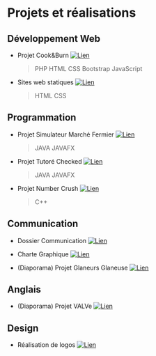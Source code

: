 # Projets et réalisations

## Développement Web

* Projet Cook&Burn [![Lien](http://i1363.photobucket.com/albums/r714/quentinprout/views_zpslbms8gpn.png)](https://github.com/quentin-pla/work/tree/master/D%C3%A9veloppement%20Web/Dynamique/Site%20web%20dynamique%20-%20Cook%26Burn)
  > PHP HTML CSS Bootstrap JavaScript

* Sites web statiques [![Lien](http://i1363.photobucket.com/albums/r714/quentinprout/views_zpslbms8gpn.png)](https://github.com/quentin-pla/work/tree/master/D%C3%A9veloppement%20Web/Statique)
  > HTML CSS

## Programmation

* Projet Simulateur Marché Fermier [![Lien](http://i1363.photobucket.com/albums/r714/quentinprout/views_zpslbms8gpn.png)](https://github.com/quentin-pla/work/tree/master/Programmation/JAVA/Projet%20-%20Simulateur%20March%C3%A9%20Fermier)
  > JAVA JAVAFX

* Projet Tutoré Checked [![Lien](http://i1363.photobucket.com/albums/r714/quentinprout/views_zpslbms8gpn.png)](https://github.com/quentin-pla/work/tree/master/Programmation/JAVA/Projet%20tutor%C3%A9%20-%20Checked)
  > JAVA JAVAFX

* Projet Number Crush [![Lien](http://i1363.photobucket.com/albums/r714/quentinprout/views_zpslbms8gpn.png)](https://github.com/quentin-pla/work/tree/master/Programmation/C%2B%2B/Projet%20NUMBER%20CRUSH)
  > C++

## Communication

* Dossier Communication [![Lien](http://i1363.photobucket.com/albums/r714/quentinprout/views_zpslbms8gpn.png)](https://github.com/quentin-pla/work/tree/master/Communication/Dossier%20Communication)

* Charte Graphique [![Lien](http://i1363.photobucket.com/albums/r714/quentinprout/views_zpslbms8gpn.png)](https://github.com/quentin-pla/work/tree/master/Communication/Projet%20Charte%20Graphique)

* (Diaporama) Projet Glaneurs Glaneuse [![Lien](http://i1363.photobucket.com/albums/r714/quentinprout/views_zpslbms8gpn.png)](https://github.com/quentin-pla/work/tree/master/Communication/Glaneurs_Glaneuse)

## Anglais

* (Diaporama) Projet VALVe [![Lien](http://i1363.photobucket.com/albums/r714/quentinprout/views_zpslbms8gpn.png)](https://github.com/quentin-pla/work/tree/master/Anglais/VALVe)

## Design

* Réalisation de logos [![Lien](http://i1363.photobucket.com/albums/r714/quentinprout/views_zpslbms8gpn.png)](https://github.com/quentin-pla/work/tree/master/Design)
